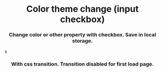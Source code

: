 <h1 align="center">Color theme change (input checkbox)</h1>
<h3 align="center">Change color or other property with checkbox. Save in local 
storage.</h3>




s
<h3 align="center">With css transition. Transition disabled for first load page.</h3>